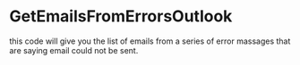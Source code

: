 # GetEmailsFromErrorsOutlook
this code will give you the list of emails from a series of error massages that are saying email could not be sent.
